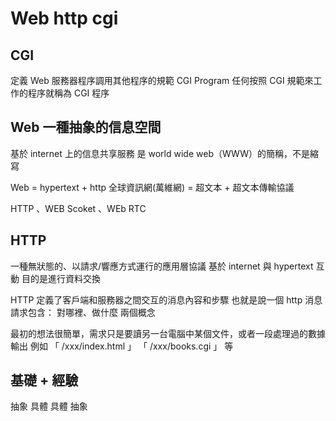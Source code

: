 # Web http cgi 

## CGI
定義 Web 服務器程序調用其他程序的規範
CGI Program
任何按照 CGI 規範來工作的程序就稱為 CGI 程序




## Web 一種抽象的信息空間 
基於 internet 上的信息共享服務
是 world wide web（WWW）的簡稱，不是縮寫

Web = hypertext + http
全球資訊網(萬維網) = 超文本 + 超文本傳輸協議

HTTP 、WEB Scoket 、WEb RTC


## HTTP 
一種無狀態的、以請求/響應方式運行的應用層協議
基於 internet 與 hypertext 互動
目的是進行資料交換

HTTP 定義了客戶端和服務器之間交互的消息內容和步驟
也就是說一個 http 消息請求包含： 對哪裡、做什麼 兩個概念

最初的想法很簡單，需求只是要讀另一台電腦中某個文件，或者一段處理過的數據輸出
例如 「 /xxx/index.html 」 「 /xxx/books.cgi 」 等 











## 基礎 + 經驗
抽象 具體
具體 抽象